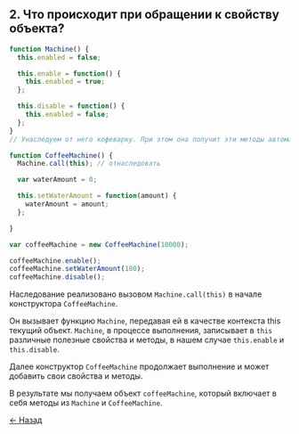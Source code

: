 ## 2. Что происходит при обращении к свойству объекта?

```js
function Machine() {
  this.enabled = false;

  this.enable = function() {
    this.enabled = true;
  };

  this.disable = function() {
    this.enabled = false;
  };
}
// Унаследуем от него кофеварку. При этом она получит эти методы автоматически:

function CoffeeMachine() {
  Machine.call(this); // отнаследовать

  var waterAmount = 0;

  this.setWaterAmount = function(amount) {
    waterAmount = amount;
  };

}

var coffeeMachine = new CoffeeMachine(10000);

coffeeMachine.enable();
coffeeMachine.setWaterAmount(100);
coffeeMachine.disable();
```

Наследование реализовано вызовом `Machine.call(this)` в начале конструктора `CoffeeMachine`.

Он вызывает функцию `Machine`, передавая ей в качестве контекста this текущий объект. `Machine`, в процессе выполнения, записывает в `this` различные полезные свойства и методы, в нашем случае `this.enable` и `this.disable`.

Далее конструктор `CoffeeMachine` продолжает выполнение и может добавить свои свойства и методы.

В результате мы получаем объект `coffeeMachine`, который включает в себя методы из `Machine` и `CoffeeMachine`.

[← Назад](../readme.md)
